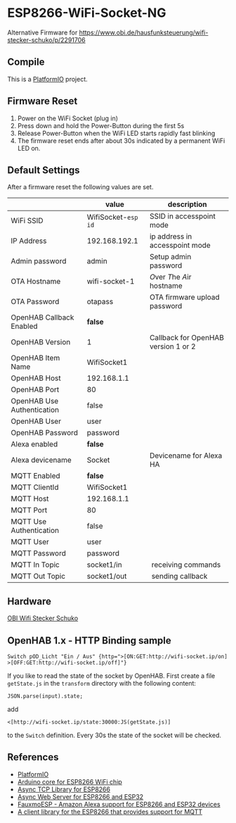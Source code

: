 # ESP8266-WiFi-Socket-NG
Alternative Firmware for https://www.obi.de/hausfunksteuerung/wifi-stecker-schuko/p/2291706

## Compile
This is a [PlatformIO](https://platformio.org/) project.

## Firmware Reset
1. Power on the WiFi Socket (plug in)
2. Press down and hold the Power-Button during the first 5s
3. Release Power-Button when the WiFi LED starts rapidly fast blinking
4. The firmware reset ends after about 30s indicated by a permanent WiFi LED on.

## Default Settings
After a firmware reset the following values are set.

|    | value | description |
|----|-------|-------------|
| WiFi SSID | WifiSocket-`esp id` | SSID in accesspoint mode |
| IP Address | 192.168.192.1 | ip address in accesspoint mode |
| Admin password | admin | Setup admin password |
| OTA Hostname | wifi-socket-1 | *O*ver *T*he *A*ir hostname |
| OTA Password | otapass | OTA firmware upload password |
| OpenHAB Callback Enabled | **false** | |
| OpenHAB Version | 1 | Callback for OpenHAB version 1 or 2 |
| OpenHAB Item Name | WifiSocket1 | |
| OpenHAB Host | 192.168.1.1 | |
| OpenHAB Port | 80 | |
| OpenHAB Use Authentication | false | |
| OpenHAB User | user |  |
| OpenHAB Password | password | |
| Alexa enabled | **false** |  |
| Alexa devicename | Socket | Devicename for Alexa HA |
| MQTT Enabled | **false** |  |
| MQTT ClientId | WifiSocket1 |  |
| MQTT Host | 192.168.1.1 | |
| MQTT Port | 80 | |
| MQTT Use Authentication | false | |
| MQTT User | user |  |
| MQTT Password | password | |
| MQTT In Topic | socket1/in | receiving commands |
| MQTT Out Topic | socket1/out | sending callback |


## Hardware
[OBI Wifi Stecker Schuko](https://www.obi.de/hausfunksteuerung/wifi-stecker-schuko/p/2291706)

## OpenHAB 1.x - HTTP Binding sample

```
Switch pOD_Licht "Ein / Aus" {http=">[ON:GET:http://wifi-socket.ip/on] >[OFF:GET:http://wifi-socket.ip/off]"}
```

If you like to read the state of the socket by OpenHAB. First create a file `getState.js` in the `transform` directory with the following content:
```
JSON.parse(input).state;
```

add
```
<[http://wifi-socket.ip/state:30000:JS(getState.js)]
```
to the `Switch` definition. Every 30s the state of the socket will be checked.

## References
- [PlatformIO](https://platformio.org/)
- [Arduino core for ESP8266 WiFi chip](https://github.com/esp8266/Arduino)
- [Async TCP Library for ESP8266](https://github.com/me-no-dev/ESPAsyncTCP)
- [Async Web Server for ESP8266 and ESP32](https://github.com/me-no-dev/ESPAsyncWebServer)
- [FauxmoESP - Amazon Alexa support for ESP8266 and ESP32 devices](https://bitbucket.org/xoseperez/fauxmoesp)
- [A client library for the ESP8266 that provides support for MQTT](https://github.com/heman4t/Arduino-pubsubclient)
